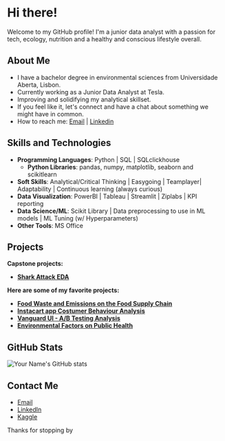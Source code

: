 # Hi there!

Welcome to my GitHub profile! 
I'm a junior data analyst with a passion for tech, ecology, nutrition and a healthy and conscious lifestyle overall. 

## About Me

- I have a bachelor degree in environmental sciences from Universidade Aberta, Lisbon.
- Currently working as a Junior Data Analyst at Tesla.
- Improving and solidifying my analytical skillset.
- If you feel like it, let's connect and have a chat about something we might have in common.
- How to reach me: [Email](alexandre.ribros95@gmail.com) | [Linkedin](https://www.linkedin.com/in/alexandre-ribeiro-264445279/)

## Skills and Technologies

- **Programming Languages**: Python | SQL | SQLclickhouse
  - **Python Libraries**: pandas, numpy, matplotlib, seaborn and scikitlearn
- **Soft Skills**: Analytical/Critical Thinking | Easygoing | Teamplayer| Adaptability | Continuous learning (always curious)
- **Data Visualization**: PowerBI | Tableau | Streamlit | Ziplabs | KPI reporting
- **Data Science/ML**: Scikit Library | Data preprocessing to use in ML models | ML Tuning (w/ Hyperparameters)
- **Other Tools**: MS Office

## Projects

**Capstone projects:**

- **[Shark Attack EDA](https://github.com/h4Sh1G/SharkAttack)** 

**Here are some of my favorite projects:**

- **[Food Waste and Emissions on the Food Supply Chain](https://github.com/h4Sh1G/data-wrangling-project)** 
- **[Instacart app Costumer Behaviour Analysis](https://github.com/h4Sh1G/Project_InstacartCostumerBehaviourvior)** 
- **[Vanguard UI - A/B Testing Analysis](https://github.com/h4Sh1G/Vanguard-EDA)** 
- **[Environmental Factors on Public Health](https://github.com/AlexRibeiro95/Environmental_factors_on_Public_health)** 

  
## GitHub Stats

![Your Name's GitHub stats](https://github-readme-stats.vercel.app/api?username=AlexRibeiro95&show_icons=true&theme=radical)

## Contact Me

- [Email](alexandre.ribros95@gmail.com)
- [LinkedIn](https://www.linkedin.com/in/alexandre-ribeiro-264445279/)
- [Kaggle](https://www.kaggle.com/alexrribeiro)

Thanks for stopping by
